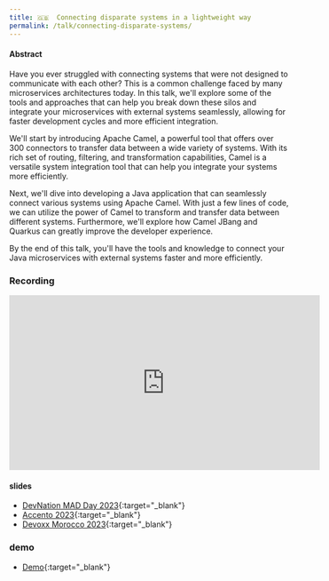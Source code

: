 ```yaml
---
title: 🇬🇧  Connecting disparate systems in a lightweight way
permalink: /talk/connecting-disparate-systems/
---
```


#### Abstract

Have you ever struggled with connecting systems that were not designed to communicate with each other? This is a common challenge faced by many microservices architectures today. In this talk, we'll explore some of the tools and approaches that can help you break down these silos and integrate your microservices with external systems seamlessly, allowing for faster development cycles and more efficient integration.

We'll start by introducing Apache Camel, a powerful tool that offers over 300 connectors to transfer data between a wide variety of systems. With its rich set of routing, filtering, and transformation capabilities, Camel is a versatile system integration tool that can help you integrate your systems more efficiently.

Next, we'll dive into developing a Java application that can seamlessly connect various systems using Apache Camel. With just a few lines of code, we can utilize the power of Camel to transform and transfer data between different systems. Furthermore, we'll explore how Camel JBang and Quarkus can greatly improve the developer experience.

By the end of this talk, you'll have the tools and knowledge to connect your Java microservices with external systems faster and more efficiently.

### Recording
<iframe src="https://www.youtube.com/embed/dofHDRf-l-Q?si=px1E4pFj5J3EO39T" width="560" height="315" frameborder="0"> </iframe>

#### slides
- [DevNation MAD Day 2023](https://speakerdeck.com/zbendhiba/devnation-connecting-disparate-systems-in-a-lightweight-way){:target="_blank"}
- [Accento 2023](https://speakerdeck.com/zbendhiba/accento-connecting-disparate-systems-in-a-lightweight-way){:target="_blank"}
- [Devoxx Morocco 2023](https://speakerdeck.com/zbendhiba/devoxx-ma-connecting-disparate-systems-in-a-lightweight-way){:target="_blank"}

### demo
- [Demo](https://github.com/zbendhiba/camel-rest-demo){:target="_blank"}
